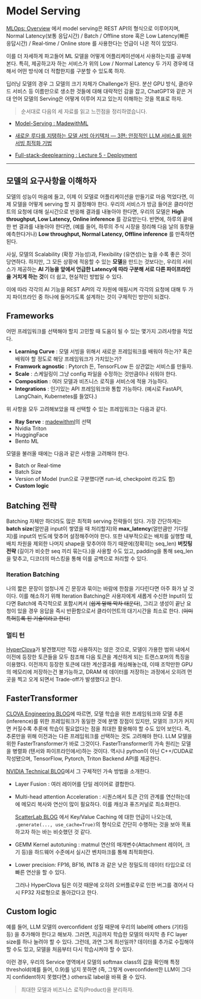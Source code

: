 # Model Serving

[MLOps: Overview](<../../Paper/240723-Machine-Learning-Operations(MLOps)-Overview-Definition-And-Architecture/README.md>) 에서 model serving은 REST API의 형식으로 이루어지며, Normal Latency(보통 응답시간) / Batch / Offline store 혹은 Low Latency(빠른 응답시간) / Real-time / Online store 를 사용한다는 언급이 나온 적이 있었다.

이를 더 자세하게 파고들어 ML 모델을 어떻게 어플리케이션에서 사용하는지를 공부해본다. 특히, 제공하고자 하는 서비스가 위의 Low / Normal Latency 두 가지 경우에 대해서 어떤 방식에 더 적합한지를 구분할 수 있도록 하자.

딥러닝 모델의 경우 그 모델의 크기 자체가 Challenge가 된다. 분산 GPU 방식, 클라우드 서비스 등 이름만으로 생소한 것들에 대해 대략적인 감을 잡고, ChatGPT와 같은 거대 언어 모델의 Serving은 어떻게 이루어 지고 있는지 이해하는 것을 목표로 하자.

> 순서대로 다음의 세 자료를 읽고 느낀점을 정리하였습니다.

- [Model-Serving : MadewithML](https://madewithml.com/courses/mlops/serving/)

- [새로운 루다를 지탱하는 모델 서빙 아키텍처 — 3편: 안정적인 LLM 서비스를 위한 서빙 최적화 기법](https://tech.scatterlab.co.kr/serving-architecture-3/)

- [Full-stack-deeplearning : Lecture 5 - Deployment](https://fullstackdeeplearning.com/course/2022/lecture-5-deployment/)

---

## 모델의 요구사항을 이해하자

모델의 성능이 마음에 들고, 이제 이 모델로 어플리케이션을 만들기로 마음 먹었다면, 이제 모델을 어떻게 serving 할 지 결정해야 한다. 우리의 서비스가 방금 들어온 클라이언트의 요청에 대해 실시간으로 반응해 결과를 내놓아야 한다면, 우리의 모델은 **High throughput, Low Latency, Online inference** 를 강요받는다. 반면에, 하루의 끝에 한 번 결과를 내놓아야 한다면, (예를 들어, 하루의 주식 시장을 정리해 다음 날의 동향을 예측한다거나) **Low throughput, Normal Latency, Offline inference** 를 만족하면 된다.

사실, 모델의 Scalability (확장 가능성)과, Flexibility (유연성)는 높을 수록 좋은 것이 당연하다. 하지만, 그 모든 상황에 적응할 수 있는 **모델**을 만드는 것보다는, 우리의 서비스가 제공하는 **AI 기능을 앞에서 언급한 Latency에 따라 구분해 서로 다른 파이프라인을 거치게 하는 것**이 더 쉽고, 현실적인 방법일 수 있다.

이에 따라 각각의 AI 기능을 REST API의 각 자원에 매핑시켜 각각의 요청에 대해 두 가지 파이프라인 중 하나에 들어가도록 설계하는 것이 구체적인 방안이 되겠다.

## Frameworks

어떤 프레임워크를 선택해야 할지 고민할 때 도움이 될 수 있는 몇가지 고려사항을 적었다.

- **Learning Curve** : 모델 서빙을 위해서 새로운 프레임워크를 배워야 하는가? 혹은 배워야 할 정도로 해당 프레임워크가 가치있는가?
- **Framwork agnostic** : Pytorch 든, TensorFLow 든 상관없는 서비스를 만들자.
- **Scale** : 스케일링이 그냥 config 파일을 수정하는 것만큼이나 쉬워야 한다.
- **Composition** : 여러 모델과 비즈니스 로직을 서비스에 적용 가능하다.
- **Integrations** : 인기있는 API 프레임워크와 통합 가능하다. (예시로 FastAPI, LangChain, Kubernetes를 들었다.)

위 사항을 모두 고려해보았을 때 선택할 수 있는 프레임워크는 다음과 같다.

- **Ray Serve** : [madewithml](https://madewithml.com/courses/mlops/serving/)의 선택
- Nvidia Triton
- HuggingFace
- Bento ML

모델을 불러올 때에는 다음과 같은 사항을 고려해야 한다.

- Batch or Real-time
- Batch Size
- Version of Model (run으로 구분했다면 run-id, checkpoint 라고도 함)
- **Custom logic**

## Batching 전략

Batching 자체만 하더라도 많은 최적화 serving 전략들이 있다. 가장 간단하게는 **batch size**(얼만큼 input이 쌓였을 때 처리할지)와 **max_latency**(얼만큼만 기다릴지)를 input의 빈도에 맞추어 설정해주어야 한다. 또한 내부적으로는 배치를 실행할 때, 배치 차원을 제외한 나머지 shape을 맞추어야 하기 때문에(정확히는 seq_len) **버킷팅 전략** (길이가 비슷한 seq 끼리 묶는다.)을 사용할 수도 있고, padding을 통해 seq_len 을 맞추고, 디코더의 마스킹을 통해 이를 공백으로 처리할 수 있다.

### Iteration Batching

나의 짧은 문장이 엄청나게 긴 문장과 묶이는 바람에 한참을 기다린다면 아주 화가 날 것이다.
이를 해소하기 위해 Iteration Batching은 사용자에게 새롭게 수신한 Input이 있다면 Batch에 즉각적으로 포함시켜서 (~~쉽게 말해 막차 태운다~~), 그리고 생성이 끝난 요청이 있을 경우 응답을 즉시 반환함으로서 클라이언트의 대기시간을 최소로 한다. (~~이미 특허등록 된 기술이라고 한다~~)

### 멀티 턴

[HyperClova](https://engineering.clova.ai/posts/2022/03/hyperclova-part-3)가 발견했지만 직접 사용하지는 않은 것으로, 모델이 가용한 범위 내에서 이전에 등장한 토큰들을 모두 참조해 다음 토큰을 계산하게 되는 트랜스포머의 특징을 이용했다. 이전까지 등장한 토큰에 대한 계산결과를 캐싱해놓는데, 이때 조막만한 GPU의 메모리에 저장하는건 불가능하고, DRAM 에 데이터를 저장하는 과정에서 오히려 먼 곳을 찍고 오게 되면서 Trade-off가 발생했다고 한다.

## FasterTransformer

[CLOVA Engineering BLOG](https://engineering.clova.ai/posts/2022/01/hyperclova-part-1)에 따르면, 모델 학습을 위한 프레임워크와 모델 추론(inference)를 위한 프레임워크가 동일한 것에 분명 장점이 있지만, 모델의 크기가 커지면 커질수록 추론에 학습이 필요없다는 점을 최대한 활용해야 할 수도 있어 보인다. 즉, 추론만을 위해 이전과는 다른 프레임워크를 선택하는 것도 고려해야 한다. LLM 모델을 위한 FasterTransformer가 바로 그것이다. FasterTransformer의 가속 원리는 모델을 병렬화 (텐서와 파이프라인에서)하는 것이다. 역시나 python이 아닌 C++/CUDA로 작성됐으며, TensorFlow, Pytorch, Triton Backend API를 제공한다.

[NVIDIA Technical BLOG](https://developer.nvidia.com/ko-kr/blog/increasing-inference-acceleration-of-kogpt-with-fastertransformer/)에서 그 구체적인 가속 방법을 소개한다.

- Layer Fusion : 여러 레이어를 단일 레이어로 결합한다.
- Multi-head attention Acceleration : 시퀀스에서 토큰 간의 관계를 연산하는데에 메모리 복사와 연산이 많이 필요하다. 이를 캐싱과 퓨즈커널로 최소화한다.

  [ScatterLab BLOG](https://tech.scatterlab.co.kr/serving-architecture-3) 에서 Key/Value Caching 에 대한 언급이 나오는데, `.generate(..., use_cache=True)`의 형식으로 간단히 수행하는 것을 보아 목표하고자 하는 바는 비슷했던 것 같다.

- GEMM Kernel autotuning : matmul 연산의 매개변수(Attachment 레이어, 크기 등)을 하드웨어 수준에서 실시간 벤치마크를 통해 최적화한다.

- Lower precision: FP16, BF16, INT8 과 같은 낮은 정밀도의 데이터 타입으로 더 빠른 연산을 할 수 있다.

  그러나 HyperClova 팀은 이것 때문에 오히려 오버플로우로 인한 버그를 겪어서 다시 FP32 자료형으로 돌아갔다고 한다.

## Custom logic

예를 들어, LLM 모델의 overconfident 성질 때문에 우리의 label에 others (기타등등) 을 추가해야 한다고 해보자. 그러면, 지금까지 학습한 모델의 마지막 층 FC layer size를 하나 늘려야 할 수 있다. 그런데, 과연 그게 최선일까? 데이터를 추가로 수집해야 할 수도 있고, 모델을 처음부터 다시 학습시켜야 할 수 있다.

이런 경우, 우리의 Service 영역에서 모델의 softmax class의 값을 확인해 특정 threshold(예를 들어, 0.9)를 넘지 못하면 (즉, 그렇게 overconfident한 LLM이 그다지 confident하지 못했다면.) others로 label을 바꿔 줄 수 있다.

> 최대한 모델과 비즈니스 로직(Product)을 분리하자.
